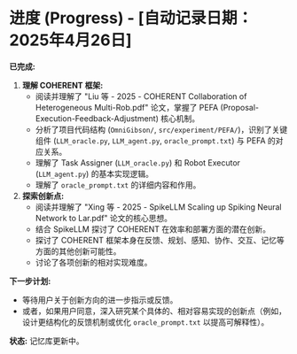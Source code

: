 # 进度 (Progress) - [自动记录日期：2025年4月26日]

**已完成:**

1.  **理解 COHERENT 框架:**
    *   阅读并理解了 "Liu 等 - 2025 - COHERENT Collaboration of Heterogeneous Multi-Rob.pdf" 论文，掌握了 PEFA (Proposal-Execution-Feedback-Adjustment) 核心机制。
    *   分析了项目代码结构 (`OmniGibson/`, `src/experiment/PEFA/`)，识别了关键组件 (`LLM_oracle.py`, `LLM_agent.py`, `oracle_prompt.txt`) 与 PEFA 的对应关系。
    *   理解了 Task Assigner (`LLM_oracle.py`) 和 Robot Executor (`LLM_agent.py`) 的基本实现逻辑。
    *   理解了 `oracle_prompt.txt` 的详细内容和作用。
2.  **探索创新点:**
    *   阅读并理解了 "Xing 等 - 2025 - SpikeLLM Scaling up Spiking Neural Network to Lar.pdf" 论文的核心思想。
    *   结合 SpikeLLM 探讨了 COHERENT 在效率和部署方面的潜在创新。
    *   探讨了 COHERENT 框架本身在反馈、规划、感知、协作、交互、记忆等方面的其他创新可能性。
    *   讨论了各项创新的相对实现难度。

**下一步计划:**

*   等待用户关于创新方向的进一步指示或反馈。
*   或者，如果用户同意，深入研究某个具体的、相对容易实现的创新点（例如，设计更结构化的反馈机制或优化 `oracle_prompt.txt` 以提高可解释性）。

**状态:** 记忆库更新中。
